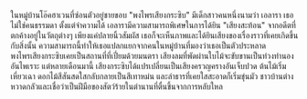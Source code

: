ในหมู่บ้านโอ๊คฮาเวนที่ซ่อนตัวอยู่ชายขอบ "พงไพรเสียงกระซิบ" มีเด็กสาวคนหนึ่งนามว่า เอลารา เธอไม่ใช่คนธรรมดา ตั้งแต่จำความได้ เอลารามีความสามารถพิเศษในการได้ยิน "เสียงสะท้อน" จากอดีตที่ตกค้างอยู่ในวัตถุต่างๆ เพียงแค่ปลายนิ้วสัมผัส เธอก็จะเห็นภาพและได้ยินเสียงของเรื่องราวที่เคยเกิดขึ้นกับสิ่งนั้น ความสามารถนี้ทำให้เธอแปลกแยกจากคนในหมู่บ้านที่มองว่าเธอเป็นตัวประหลาด  
พงไพรเสียงกระซิบเคยเป็นสถานที่ที่เปี่ยมด้วยมนตรา เสียงลมที่พัดผ่านใบไม้จะขับขานเป็นท่วงทำนองอันไพเราะ แต่หลายเดือนมานี้ เสียงกระซิบได้แปรเปลี่ยนเป็นเสียงครวญครางอันเจ็บปวด ต้นไม้เริ่มเหี่ยวเฉา ดอกไม้สีสันสดใสกลับกลายเป็นสีเทาหม่น และลำธารที่เคยใสสะอาดก็เริ่มขุ่นมัว ชาวบ้านต่างหวาดกลัวและเชื่อว่าเป็นฝีมือของสัตว์ร้ายในตำนานที่ตื่นขึ้นจากการหลับใหล
